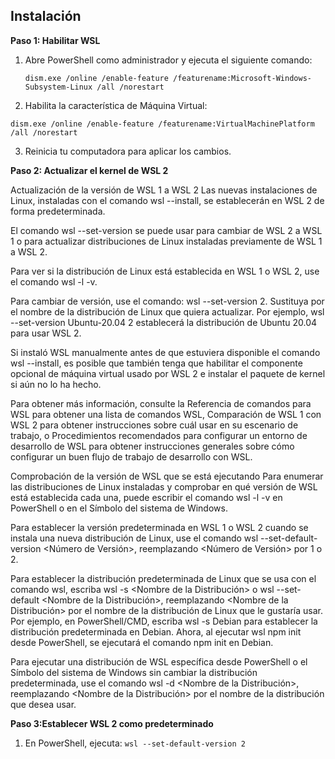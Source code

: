 ## Instalación

**Paso 1: Habilitar WSL**

1. Abre PowerShell como administrador y ejecuta el siguiente comando:
   
   ``` dism.exe /online /enable-feature /featurename:Microsoft-Windows-Subsystem-Linux /all /norestart ```


2. Habilita la característica de Máquina Virtual:

  ``` dism.exe /online /enable-feature /featurename:VirtualMachinePlatform /all /norestart ```


3. Reinicia tu computadora para aplicar los cambios.


**Paso 2: Actualizar el kernel de WSL 2**

Actualización de la versión de WSL 1 a WSL 2
Las nuevas instalaciones de Linux, instaladas con el comando wsl --install, se establecerán en WSL 2 de forma predeterminada.

El comando wsl --set-version se puede usar para cambiar de WSL 2 a WSL 1 o para actualizar distribuciones de Linux instaladas previamente de WSL 1 a WSL 2.

Para ver si la distribución de Linux está establecida en WSL 1 o WSL 2, use el comando wsl -l -v.

Para cambiar de versión, use el comando: wsl --set-version <distro name> 2. Sustituya <distro name> por el nombre de la distribución de Linux que quiera actualizar. Por ejemplo, wsl --set-version Ubuntu-20.04 2 establecerá la distribución de Ubuntu 20.04 para usar WSL 2.

Si instaló WSL manualmente antes de que estuviera disponible el comando wsl --install, es posible que también tenga que habilitar el componente opcional de máquina virtual usado por WSL 2 e instalar el paquete de kernel si aún no lo ha hecho.

Para obtener más información, consulte la Referencia de comandos para WSL para obtener una lista de comandos WSL, Comparación de WSL 1 con WSL 2 para obtener instrucciones sobre cuál usar en su escenario de trabajo, o Procedimientos recomendados para configurar un entorno de desarrollo de WSL para obtener instrucciones generales sobre cómo configurar un buen flujo de trabajo de desarrollo con WSL.

Comprobación de la versión de WSL que se está ejecutando
Para enumerar las distribuciones de Linux instaladas y comprobar en qué versión de WSL está establecida cada una, puede escribir el comando wsl -l -v en PowerShell o en el Símbolo del sistema de Windows.

Para establecer la versión predeterminada en WSL 1 o WSL 2 cuando se instala una nueva distribución de Linux, use el comando wsl --set-default-version <Número de Versión>, reemplazando <Número de Versión> por 1 o 2.

Para establecer la distribución predeterminada de Linux que se usa con el comando wsl, escriba wsl -s <Nombre de la Distribución> o wsl --set-default <Nombre de la Distribución>, reemplazando <Nombre de la Distribución> por el nombre de la distribución de Linux que le gustaría usar. Por ejemplo, en PowerShell/CMD, escriba wsl -s Debian para establecer la distribución predeterminada en Debian. Ahora, al ejecutar wsl npm init desde PowerShell, se ejecutará el comando npm init en Debian.

Para ejecutar una distribución de WSL específica desde PowerShell o el Símbolo del sistema de Windows sin cambiar la distribución predeterminada, use el comando wsl -d <Nombre de la Distribución>, reemplazando <Nombre de la Distribución> por el nombre de la distribución que desea usar.

**Paso 3:Establecer WSL 2 como predeterminado**

1. En PowerShell, ejecuta: ``` wsl --set-default-version 2 ```

